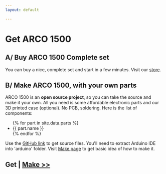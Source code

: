 ```yaml
---
layout: default

---
```


# Get ARCO 1500

## A/ Buy ARCO 1500 Complete set

You can buy a nice, complete set and start in a few minutes. Visit our <a href="{{ site.bastlime_url }}">store</a>.

## B/ Make ARCO 1500, with your own parts

ARCO 1500 is an **open source project**, so you can take the source and make it your own. All you need is some affordable electronic parts and our 3D printed case (optional). No PCB, soldering. Here is the list of components: 

<ul>
    {% for part in site.data.parts %}
        <li> {{ part.name }} </li>
    {% endfor %}
</ul>

Use the <a href="{{ site.github_url }}" target="_blank">GitHub link</a> to get source files. You'll need to extract Arduino IDE into 'arduino' folder. Visit [Make page](/make.html) 
to get basic idea of how to make it.



## Get | [Make >>](/make.html)

